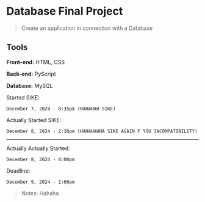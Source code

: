 # Database Final Project

> Create an application in connection with a Database

## Tools

**Front-end:** HTML, CSS

**Back-end:** PyScript

**Database:** MySQL

Started SIKE:

    December 7, 2024 - 8:35pm (HAHAHAH SIKE)

Actually Started SIKE:

    December 8, 2024 - 2:30pm (HAHAHAHHA SIKE AGAIN F YOU INCOMPATIBILITY)

***

Actually Actually Started:

    December 8, 2024 - 8:00pm

Deadline:

    December 9, 2024 - 1:00pm

> Notes: Hahaha
